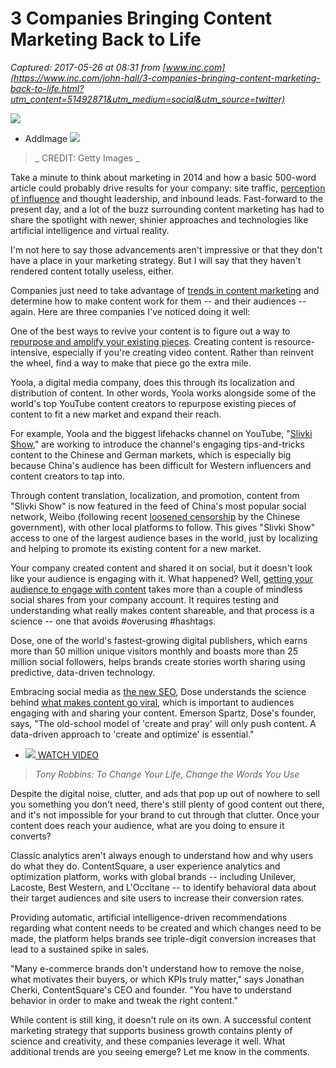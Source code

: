 # 3 Companies Bringing Content Marketing Back to Life

_Captured: 2017-05-26 at 08:31 from [www.inc.com](https://www.inc.com/john-hall/3-companies-bringing-content-marketing-back-to-life.html?utm_content=51492871&utm_medium=social&utm_source=twitter)_

![](https://www.incimages.com/admin/picture-placeholder-970x450.jpg)

  * AddImage 
![](https://www.incimages.com/uploaded_files/image/970x450/getty_533229588_168936.jpg)

> _ CREDIT: Getty Images _

Take a minute to think about marketing in 2014 and how a basic 500-word article could probably drive results for your company: site traffic, [perception of influence](https://www.inc.com/john-hall/the-perception-of-influence-vs-actual-influence.html) and thought leadership, and inbound leads. Fast-forward to the present day, and a lot of the buzz surrounding content marketing has had to share the spotlight with newer, shinier approaches and technologies like artificial intelligence and virtual reality.

I'm not here to say those advancements aren't impressive or that they don't have a place in your marketing strategy. But I will say that they haven't rendered content totally useless, either.

Companies just need to take advantage of [trends in content marketing](https://www.inc.com/john-hall/the-most-meaningful-content-marketing-trends-and-how-they-will-influence-2017-pa.html) and determine how to make content work for them -- and their audiences -- again. Here are three companies I've noticed doing it well:

One of the best ways to revive your content is to figure out a way to [repurpose and amplify your existing pieces](https://blog.influenceandco.com/content-marketers-guide-to-repurposing-content). Creating content is resource-intensive, especially if you're creating video content. Rather than reinvent the wheel, find a way to make that piece go the extra mile.

Yoola, a digital media company, does this through its localization and distribution of content. In other words, Yoola works alongside some of the world's top YouTube content creators to repurpose existing pieces of content to fit a new market and expand their reach.

For example, Yoola and the biggest lifehacks channel on YouTube, "[Slivki Show](https://www.youtube.com/user/SlivkiChanel)," are working to introduce the channel's engaging tips-and-tricks content to the Chinese and German markets, which is especially big because China's audience has been difficult for Western influencers and content creators to tap into.

Through content translation, localization, and promotion, content from "Slivki Show" is now featured in the feed of China's most popular social network, Weibo (following recent [loosened censorship](http://mashable.com/2017/02/13/china-weibo-less-censorship/#3lDPsaUMr5qR) by the Chinese government), with other local platforms to follow. This gives "Slivki Show" access to one of the largest audience bases in the world, just by localizing and helping to promote its existing content for a new market.

Your company created content and shared it on social, but it doesn't look like your audience is engaging with it. What happened? Well, [getting your audience to engage with content](https://www.inc.com/john-hall/the-right-idea-how-to-practice-idea-communication-and-keep-your-audience-engaged.html) takes more than a couple of mindless social shares from your company account. It requires testing and understanding what really makes content shareable, and that process is a science -- one that avoids #overusing #hashtags.

Dose, one of the world's fastest-growing digital publishers, which earns more than 50 million unique visitors monthly and boasts more than 25 million social followers, helps brands create stories worth sharing using predictive, data-driven technology.

Embracing social media as [the new SEO](https://www.inc.com/john-hall/the-future-of-seo-lessons-from-rand-fishkin-and-sarah-bird.html), Dose understands the science behind [what makes content go viral](https://blog.influenceandco.com/positive-or-negative-heres-why-content-goes-viral), which is important to audiences engaging with and sharing your content. Emerson Spartz, Dose's founder, says, "The old-school model of 'create and pray' will only push content. A data-driven approach to 'create and optimize' is essential."

  * [ ![](https://www.incimages.com/uploaded_files/image/300x200/FP_Tony_Robbins_600x400_2_138146_138146.jpg) WATCH VIDEO ](https://www.inc.com/video/tony-robbins-to-change-your-life-change-the-words-you-use.html?cid=readmorevideoimage)

> _Tony Robbins: To Change Your Life, Change the Words You Use_

Despite the digital noise, clutter, and ads that pop up out of nowhere to sell you something you don't need, there's still plenty of good content out there, and it's not impossible for your brand to cut through that clutter. Once your content does reach your audience, what are you doing to ensure it converts?

Classic analytics aren't always enough to understand how and why users do what they do. ContentSquare, a user experience analytics and optimization platform, works with global brands -- including Unilever, Lacoste, Best Western, and L'Occitane -- to identify behavioral data about their target audiences and site users to increase their conversion rates.

Providing automatic, artificial intelligence-driven recommendations regarding what content needs to be created and which changes need to be made, the platform helps brands see triple-digit conversion increases that lead to a sustained spike in sales.

"Many e-commerce brands don't understand how to remove the noise, what motivates their buyers, or which KPIs truly matter," says Jonathan Cherki, ContentSquare's CEO and founder. "You have to understand behavior in order to make and tweak the right content."

While content is still king, it doesn't rule on its own. A successful content marketing strategy that supports business growth contains plenty of science and creativity, and these companies leverage it well. What additional trends are you seeing emerge? Let me know in the comments.

